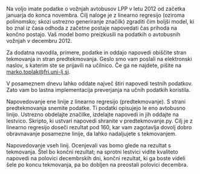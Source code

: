 Na voljo imate podatke o vožnjah avtobusov LPP v letu 2012 od začetka januarja do konca novembra. Cilj naloge je z linearno regresijo (oziroma polinomsko; skozi ustrezno generiranje značilk) zgraditi čim boljši model, ki bo znal iz časa odhoda z začetne postaje napovedati čas prihoda na končno postajo. Vaš model bomo preizkusili na podatkih o avtobusnih vožnjah v decembru 2012.

Za dodatna navodila, primere, podatke in oddajo napovedi obiščite stran tekmovanja in stran predtekmovanja. Geslo smo vam poslali na elektronski naslov, s katerim ste se prijavili na učilnico. Če ga ne najdete, pišite na marko.toplak@fri.uni-lj.si.

V posameznem dnevu lahko oddate največ štiri napovedi testnih podatkov. Zato vam bo lastna implementacija preverjanja na učnih podatkih koristila.

Napovedovanje ene linije z linearno regresijo (predtekmovanje). S strani predtekmovanja snemite podatke. Ti podatki opisujejo le eno avtobusno linijo. Ustrezno obdelajte značilke, izdelajte napovedi in jih oddajte na lestvico. Skripto, ki ustvari napovedi shranite v predtekmovanje.py. Cilj je z linearno regresijo doseči rezultat pod 160, kar vam zagotavlja dovolj dobro obravnavanje posamezne linije, da lahko nadaljujete s tekmovanjem.

Napovedovanje vseh linij. Ocenjevali vas bomo glede na rezultat s tekmovanja. Štel bo končni rezultat; na sprotni lestvici vidite kvaliteto napovedi na polovici decembrskih dni, končni rezultat, ki ga boste videli šele po koncu tekmovanja, pa bo dobljen na preostali polovici decembra.